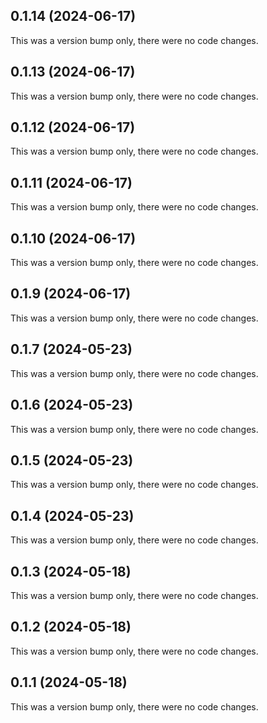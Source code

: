 ## 0.1.14 (2024-06-17)

This was a version bump only, there were no code changes.

## 0.1.13 (2024-06-17)

This was a version bump only, there were no code changes.

## 0.1.12 (2024-06-17)

This was a version bump only, there were no code changes.

## 0.1.11 (2024-06-17)

This was a version bump only, there were no code changes.

## 0.1.10 (2024-06-17)

This was a version bump only, there were no code changes.

## 0.1.9 (2024-06-17)

This was a version bump only, there were no code changes.

## 0.1.7 (2024-05-23)

This was a version bump only, there were no code changes.

## 0.1.6 (2024-05-23)

This was a version bump only, there were no code changes.

## 0.1.5 (2024-05-23)

This was a version bump only, there were no code changes.

## 0.1.4 (2024-05-23)

This was a version bump only, there were no code changes.

## 0.1.3 (2024-05-18)

This was a version bump only, there were no code changes.

## 0.1.2 (2024-05-18)

This was a version bump only, there were no code changes.

## 0.1.1 (2024-05-18)

This was a version bump only, there were no code changes.